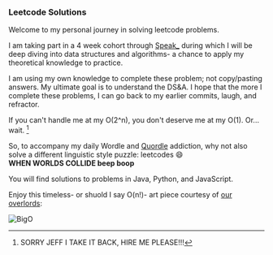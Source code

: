 ### Leetcode Solutions

Welcome to my personal journey in solving leetcode problems.

I am taking part in a 4 week cohort through [Speak\_](https://speak.careers/) during which I will be deep diving into data structures and algorithms- a chance to apply my theoretical knowledge to practice.

I am using my own knowledge to complete these problem; not copy/pasting answers. My ultimate goal is to understand the DS&A. I hope that the more I complete these problems, I can go back to my earlier commits, laugh, and refractor.

If you can't handle me at my O(2^n), you don't deserve me at my O(1). Or... wait. [^1]

So, to accompany my daily Wordle and [Quordle](https://www.quordle.com/#/) addiction, why not also solve a different linguistic style puzzle: leetcodes :smile: <br />
**WHEN WORLDS COLLIDE beep boop**

You will find solutions to problems in Java, Python, and JavaScript.

Enjoy this timeless- or shuold I say O(n!)- art piece courtesy of [our overlords](https://www.bigocheatsheet.com/):

![BigO](https://user-images.githubusercontent.com/60686512/156581852-feda2093-6f0c-4aa1-9864-bf5a46312c7a.PNG)

[^1]: SORRY JEFF I TAKE IT BACK, HIRE ME PLEASE!!!

